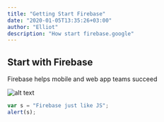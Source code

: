 ```yaml
---
title: "Getting Start Firebase"
date: "2020-01-05T13:35:26+03:00"
author: "Elliot"
description: "How start firebase.google"
---
```


## Start with Firebase

Firebase helps mobile and web app teams succeed

![alt text](https://tinuiti.com/wp-content/uploads/2019/05/Google-Firebase-logo-e1494819679178-1080x675.png "Logo Title Text 1")

```javascript
var s = "Firebase just like JS";
alert(s);
```